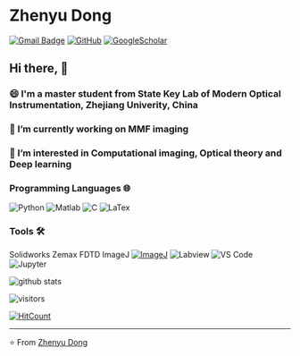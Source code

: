 # Zhenyu Dong
[![Gmail Badge](https://img.shields.io/badge/-kevinzjudzy@gmail.com-c14438?style=flat-square&logo=Gmail&logoColor=white&link=mailto:kevinzjudzy@gmail.com)](mailto:kevinzjudzy@gmail.com)  [![GitHub](https://img.shields.io/badge/-@MrDongZhenyu-181717?style=flat-square&logo=github)](https://github.com/MrDongZhenyu) [![GoogleScholar](https://img.shields.io/badge/-@ZhenyuDong-181717?style=flat-square&logo=Google-Scholar)](https://scholar.google.com/citations?hl=zh-CN&user=AdfsIC0AAAAJ)

## Hi there, 👋
### 😄 I'm a master student from State Key Lab of Modern Optical Instrumentation, Zhejiang Univerity, China
### 🔭 I’m currently working on MMF imaging
### 🌱 I’m interested in Computational imaging, Optical theory and Deep learning

### Programming Languages 🌐
![Python](https://img.shields.io/badge/-Python-%231572B6?style=flat-square&logo=Python&logoColor=ffffff) 
![Matlab](https://img.shields.io/badge/-Matlab-%23F05032?style=flat-square&logo=Mathworks&logoColor=ffffff) 
![C](https://img.shields.io/badge/-C-%23CC6699?style=flat-square&logo=C&logoColor=ffffff)
![LaTex](https://img.shields.io/badge/-LaTex-black?style=flat-square&logo=LaTex&logoColor=ffffff)
### Tools 🛠️
Solidworks Zemax FDTD ImageJ
[![ImageJ](https://travis-ci.org/imagej/imagej.svg?branch=master)](https://travis-ci.org/imagej/imagej)
![Labview](http://img.shields.io/badge/-Labview-yellow?style=flat-square&logo=Labview&logoColor=ffffff)
![VS Code](http://img.shields.io/badge/-VS%20Code-007ACC?style=flat-square&logo=visual-studio-code&logoColor=ffffff)
![Jupyter](http://img.shields.io/badge/-Jupyter-F37626?style=flat-square&logo=Jupyter&logoColor=ffffff)

![github stats](https://github-readme-stats.vercel.app/api?username=MrDongZhenyu&show_icons=true)

![visitors](https://visitor-badge.glitch.me/badge?page_id=MrDongZhenyu.MrDongZhenyu) 

[![HitCount](http://hits.dwyl.com/MrDongZhenyu/MrDongZhenyu.svg)](http://hits.dwyl.com/MrDongZhenyu/MrDongZhenyu)

---

⭐️ From [Zhenyu Dong](https://github.com/MrDongZhenyu)
